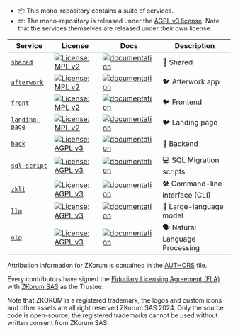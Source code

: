 - 📦 This mono-repository contains a suite of services.
- ⚖️: The mono-repository is released under the [AGPL v3 license](./COPYING). Note that the services themselves are released under their own license.

| Service                                   | License                                                                                                  | Docs                                                                                  | Description                     |
| ----------------------------------------- | -------------------------------------------------------------------------------------------------------- | ------------------------------------------------------------------------------------- | ------------------------------- |
| [`shared`](./services/shared)             | [![License: MPL v2](https://img.shields.io/badge/license-MPL%202.0-cyan.svg)](./services/shared/COPYING) | [![documentation](https://img.shields.io/badge/readme-cyan)](./services/shared)       | 🤝 Shared                       |
| [`afterwork`](./services/afterwork)               | [![License: MPL v2](https://img.shields.io/badge/license-MPL%202.0-cyan.svg)](./services/afterwork/COPYING)  | [![documentation](https://img.shields.io/badge/readme-cyan)](./services/afterwork)        | 🐦 Afterwork app                     |
| [`front`](./services/front)               | [![License: MPL v2](https://img.shields.io/badge/license-MPL%202.0-cyan.svg)](./services/front/COPYING)  | [![documentation](https://img.shields.io/badge/readme-cyan)](./services/front)        | 🐦 Frontend                     |
| [`landing-page`](./services/landing-page) | [![License: MPL v2](https://img.shields.io/badge/license-MPL%202.0-cyan.svg)](./services/front/COPYING)  | [![documentation](https://img.shields.io/badge/readme-cyan)](./services/landing-page) | 🐦 Landing page                 |
| [`back`](./services/back)                 | [![License: AGPL v3](https://img.shields.io/badge/License-AGPL%20v3-blue.svg)](./services/back/COPYING)  | [![documentation](https://img.shields.io/badge/readme-blue)](./services/back)         | 💭 Backend                      |
| [`sql-script`](./services/sql-script)     | [![License: AGPL v3](https://img.shields.io/badge/License-AGPL%20v3-blue.svg)](./services/back/COPYING)  | [![documentation](https://img.shields.io/badge/readme-blue)](./services/sql-script)   | 💻 SQL Migration scripts        |
| [`zkli`](./services/zkli)                 | [![License: AGPL v3](https://img.shields.io/badge/License-AGPL%20v3-blue.svg)](./services/back/COPYING)  | [![documentation](https://img.shields.io/badge/readme-blue)](./services/zkli)         | 🛠️ Command-line interface (CLI) |
| [`llm`](./services/llm)                   | [![License: AGPL v3](https://img.shields.io/badge/License-AGPL%20v3-blue.svg)](./services/back/COPYING)  | [![documentation](https://img.shields.io/badge/readme-blue)](./services/llm)          | 🧠 Large-language model         |
| [`nlp`](./services/nlp)                   | [![License: AGPL v3](https://img.shields.io/badge/License-AGPL%20v3-blue.svg)](./services/back/COPYING)  | [![documentation](https://img.shields.io/badge/readme-blue)](./services/nlp)          | 🗣️ Natural Language Processing  |

Attribution information for ZKorum is contained in the [AUTHORS](AUTHORS) file.

Every contributors have signed the [Fiduciary Licensing Agreement (FLA)](https://cla-assistant.io/zkorum/zkorum) with [ZKorum SAS](https://annuaire-entreprises.data.gouv.fr/entreprise/zkorum-984736173) as the Trustee.

Note that ZKORUM is a registered trademark, the logos and custom icons and other assets are all right reserved ZKorum SAS 2024. 
Only the source code is open-source, the registered trademarks cannot be used without written consent from ZKorum SAS.
